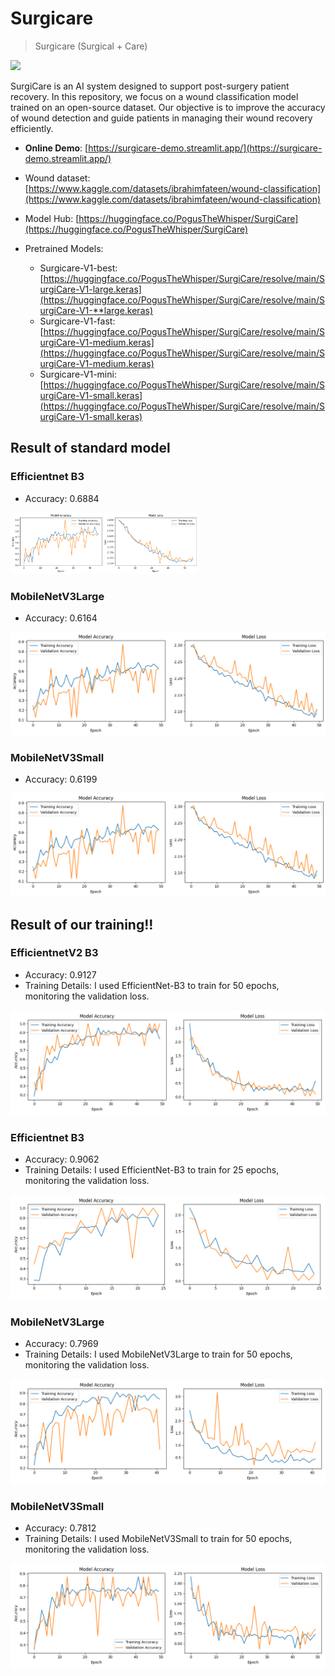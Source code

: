 # Surgicare

> Surgicare (Surgical + Care) 
<img src="https://i.imgur.com/nOi95Cj.png" width="250">

SurgiCare is an AI system designed to support post-surgery patient recovery. In this repository, we focus on a wound classification model trained on an open-source dataset. Our objective is to improve the accuracy of wound detection and guide patients in managing their wound recovery efficiently.

- **Online Demo**: [https://surgicare-demo.streamlit.app/](https://surgicare-demo.streamlit.app/)
- Wound dataset: [https://www.kaggle.com/datasets/ibrahimfateen/wound-classification](https://www.kaggle.com/datasets/ibrahimfateen/wound-classification)

- Model Hub: [https://huggingface.co/PogusTheWhisper/SurgiCare](https://huggingface.co/PogusTheWhisper/SurgiCare)
- Pretrained Models:
    * Surgicare-V1-best: [https://huggingface.co/PogusTheWhisper/SurgiCare/resolve/main/SurgiCare-V1-large.keras](https://huggingface.co/PogusTheWhisper/SurgiCare/resolve/main/SurgiCare-V1-**large.keras)
    * Surgicare-V1-fast: [https://huggingface.co/PogusTheWhisper/SurgiCare/resolve/main/SurgiCare-V1-medium.keras](https://huggingface.co/PogusTheWhisper/SurgiCare/resolve/main/SurgiCare-V1-medium.keras)
    * Surgicare-V1-mini: [https://huggingface.co/PogusTheWhisper/SurgiCare/resolve/main/SurgiCare-V1-small.keras](https://huggingface.co/PogusTheWhisper/SurgiCare/resolve/main/SurgiCare-V1-small.keras)

## Result of standard model
### Efficientnet B3
* Accuracy: 0.6884

<img src="wound_classify_train/EfficientNetV2B3-standard.png?raw=true" width="300">

### MobileNetV3Large
* Accuracy: 0.6164
  
![alt text](wound_classify_train/MobileNetV3Large-standard.png?raw=true)

### MobileNetV3Small
* Accuracy: 0.6199
  
![alt text](wound_classify_train/MobileNetV3Small-standard.png?raw=true)

## Result of our training!!
### EfficientnetV2 B3
* Accuracy: 0.9127
* Training Details: I used EfficientNet-B3 to train for 50 epochs, monitoring the validation loss.

![alt text](wound_classify_train/SurgiCare-V1-large-turbo.png?raw=true)
### Efficientnet B3
* Accuracy: 0.9062
* Training Details: I used EfficientNet-B3 to train for 25 epochs, monitoring the validation loss.

![alt text](wound_classify_train/SurgiCare-V1-large.png?raw=true)

### MobileNetV3Large
* Accuracy: 0.7969
* Training Details: I used MobileNetV3Large to train for 50 epochs, monitoring the validation loss.
  
![alt text](wound_classify_train/SurgiCare-V1-medium.png?raw=true)

### MobileNetV3Small
* Accuracy: 0.7812
* Training Details: I used MobileNetV3Small to train for 50 epochs, monitoring the validation loss.
  
![alt text](wound_classify_train/SurgiCare-V1-small.png?raw=true)
